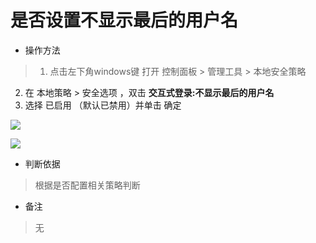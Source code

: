 # 是否设置不显示最后的用户名

- 操作方法
> 1. 点击左下角windows键 打开 控制面板 > 管理工具 > 本地安全策略
  2. 在 本地策略 > 安全选项 ，双击 **交互式登录:不显示最后的用户名**
  3. 选择 已启用 （默认已禁用）并单击 确定
  
![](https://do1-secure.oss-cn-beijing.aliyuncs.com/image4.png)

![](https://do1-secure.oss-cn-beijing.aliyuncs.com/image5.png)

- 判断依据
> 根据是否配置相关策略判断

- 备注
> 无



